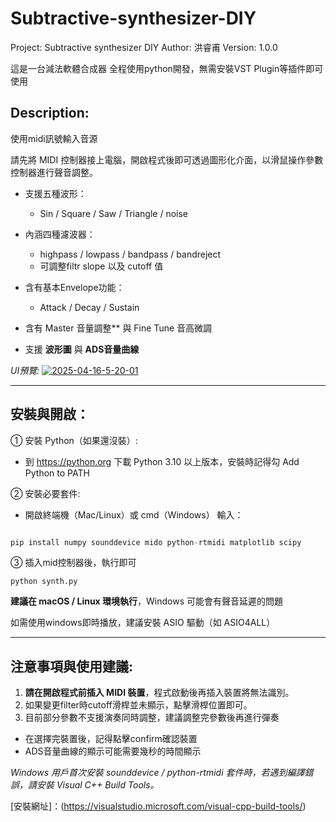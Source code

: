 # Subtractive-synthesizer-DIY


Project: Subtractive synthesizer DIY
Author: 洪睿甫 
Version: 1.0.0

這是一台減法軟體合成器
全程使用python開發，無需安裝VST Plugin等插件即可使用



## Description:

使用midi訊號輸入音源

請先將 MIDI 控制器接上電腦，開啟程式後即可透過圖形化介面，以滑鼠操作參數控制器進行聲音調整。


- 支援五種波形：
  -  Sin / Square / Saw / Triangle / noise

- 內涵四種濾波器：
  - highpass / lowpass / bandpass / bandreject
  - 可調整filtr slope 以及 cutoff 值


- 含有基本Envelope功能：
  - Attack / Decay / Sustain 

 
- 含有 Master 音量調整** 與 Fine Tune 音高微調
 
- 支援 **波形圖** 與 **ADS音量曲線**

*UI預覽:*
<a href="https://ibb.co/LDsz0tn5"><img src="https://i.ibb.co/kVPgG8Q1/2025-04-16-5-20-01.png" alt="2025-04-16-5-20-01" border="0"></a>

---

## 安裝與開啟：

① 安裝 Python（如果還沒裝）:

- 到 https://python.org 下載 Python 3.10 以上版本，安裝時記得勾 Add Python to PATH

② 安裝必要套件:
- 開啟終端機（Mac/Linux）或 cmd（Windows） 輸入：

```python

pip install numpy sounddevice mido python-rtmidi matplotlib scipy

```

③ 插入mid控制器後，執行即可

```
python synth.py
```


**建議在 macOS / Linux 環境執行**，Windows 可能會有聲音延遲的問題

如需使用windows即時播放，建議安裝 ASIO 驅動（如 ASIO4ALL）

---

## 注意事項與使用建議:

1. **請在開啟程式前插入 MIDI 裝置**，程式啟動後再插入裝置將無法識別。
2. 如果變更filter時cutoff滑桿並未顯示，點擊滑桿位置即可。
3. 目前部分參數不支援演奏同時調整，建議調整完參數後再進行彈奏

- 在選擇完裝置後，記得點擊confirm確認裝置
- ADS音量曲線的顯示可能需要幾秒的時間顯示

*Windows 用戶首次安裝 sounddevice / python-rtmidi 套件時，若遇到編譯錯誤，請安裝 Visual C++ Build Tools。*

[安裝網址]：(https://visualstudio.microsoft.com/visual-cpp-build-tools/)




